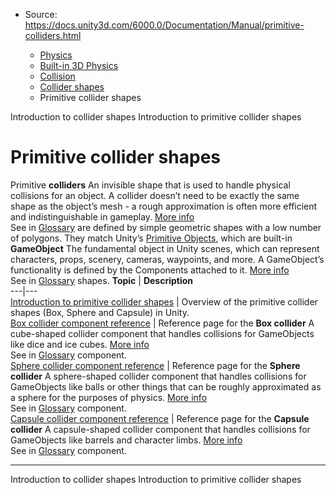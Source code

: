 * Source: https://docs.unity3d.com/6000.0/Documentation/Manual/primitive-colliders.html

  * [Physics](https://docs.unity3d.com/6000.0/Documentation/Manual/PhysicsSection.html)
  * [Built-in 3D Physics](https://docs.unity3d.com/6000.0/Documentation/Manual/PhysicsOverview.html)
  * [Collision](https://docs.unity3d.com/6000.0/Documentation/Manual/collision-section.html)
  * [Collider shapes](https://docs.unity3d.com/6000.0/Documentation/Manual/collider-shapes.html)
  * Primitive collider shapes


[](https://docs.unity3d.com/6000.0/Documentation/Manual/collider-shapes-introduction.html)
Introduction to collider shapes
[](https://docs.unity3d.com/6000.0/Documentation/Manual/primitive-colliders-introduction.html)
Introduction to primitive collider shapes
# Primitive collider shapes
Primitive **colliders** An invisible shape that is used to handle physical collisions for an object. A collider doesn’t need to be exactly the same shape as the object’s mesh - a rough approximation is often more efficient and indistinguishable in gameplay. [More info](https://docs.unity3d.com/6000.0/Documentation/Manual/CollidersOverview.html)  
See in [Glossary](https://docs.unity3d.com/6000.0/Documentation/Manual/Glossary.html#Collider) are defined by simple geometric shapes with a low number of polygons. They match Unity’s [Primitive Objects](https://docs.unity3d.com/6000.0/Documentation/Manual/PrimitiveObjects.html), which are built-in **GameObject** The fundamental object in Unity scenes, which can represent characters, props, scenery, cameras, waypoints, and more. A GameObject’s functionality is defined by the Components attached to it. [More info](https://docs.unity3d.com/6000.0/Documentation/Manual/class-GameObject.html)  
See in [Glossary](https://docs.unity3d.com/6000.0/Documentation/Manual/Glossary.html#GameObject) shapes.
**Topic** | **Description**  
---|---  
[Introduction to primitive collider shapes](https://docs.unity3d.com/6000.0/Documentation/Manual/primitive-colliders-introduction.html) | Overview of the primitive collider shapes (Box, Sphere and Capsule) in Unity.  
[Box collider component reference](https://docs.unity3d.com/6000.0/Documentation/Manual/class-BoxCollider.html) | Reference page for the **Box collider** A cube-shaped collider component that handles collisions for GameObjects like dice and ice cubes. [More info](https://docs.unity3d.com/6000.0/Documentation/Manual/class-BoxCollider.html)  
See in [Glossary](https://docs.unity3d.com/6000.0/Documentation/Manual/Glossary.html#boxcollider) component.  
[Sphere collider component reference](https://docs.unity3d.com/6000.0/Documentation/Manual/class-SphereCollider.html) | Reference page for the **Sphere collider** A sphere-shaped collider component that handles collisions for GameObjects like balls or other things that can be roughly approximated as a sphere for the purposes of physics. [More info](https://docs.unity3d.com/6000.0/Documentation/Manual/class-SphereCollider.html)  
See in [Glossary](https://docs.unity3d.com/6000.0/Documentation/Manual/Glossary.html#SphereCollider) component.  
[Capsule collider component reference](https://docs.unity3d.com/6000.0/Documentation/Manual/class-CapsuleCollider.html) | Reference page for the **Capsule collider** A capsule-shaped collider component that handles collisions for GameObjects like barrels and character limbs. [More info](https://docs.unity3d.com/6000.0/Documentation/Manual/class-CapsuleCollider.html)  
See in [Glossary](https://docs.unity3d.com/6000.0/Documentation/Manual/Glossary.html#capsulecollider) component.  
* * *
[](https://docs.unity3d.com/6000.0/Documentation/Manual/collider-shapes-introduction.html)
Introduction to collider shapes
[](https://docs.unity3d.com/6000.0/Documentation/Manual/primitive-colliders-introduction.html)
Introduction to primitive collider shapes

